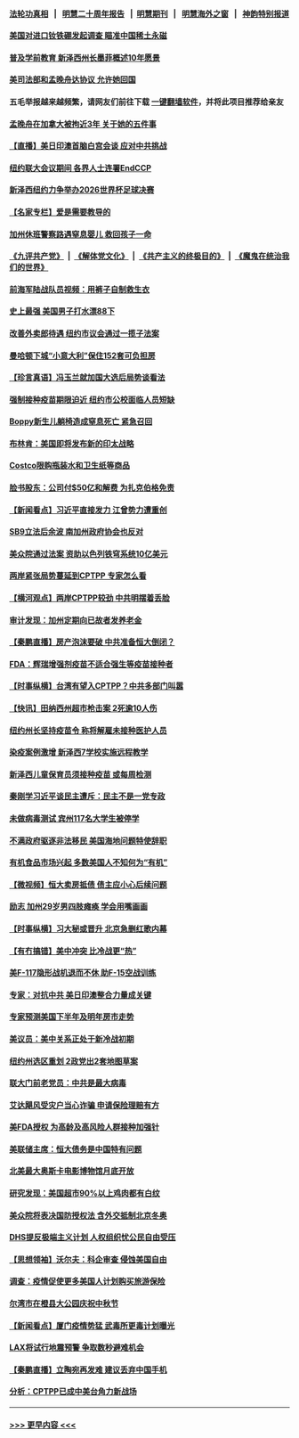 #### [法轮功真相](https://github.com/gfw-breaker/truth/blob/master/README.md?t=0) &nbsp;&nbsp;|&nbsp;&nbsp; [明慧二十周年报告](https://github.com/gfw-breaker/mh-reports/blob/master/README.md?t=0) &nbsp;&nbsp;|&nbsp;&nbsp;[明慧期刊](https://github.com/gfw-breaker/mh-qikan) &nbsp;&nbsp;|&nbsp;&nbsp; [明慧海外之窗](https://github.com/gfw-breaker/mh-news/blob/master/README.md?t=0) &nbsp;&nbsp;|&nbsp;&nbsp; [神韵特别报道](https://github.com/gfw-breaker/mh-news/blob/master/shenyun.md?t=0)
#### [美国对进口钕铁硼发起调查 瞄准中国稀土永磁](../pages/nsc412/n13258538.md?t=09250601) 
#### [普及学前教育 新泽西州长墨菲概述10年愿景](../pages/nsc412/n13256466.md?t=09250601) 
#### [美司法部和孟晚舟达协议 允许她回国](../pages/nsc412/n13258309.md?t=09250601) 
#### 五毛举报越来越频繁，请网友们前往下载 [一键翻墙软件](https://github.com/gfw-breaker/ssr-accounts)，并将此项目推荐给亲友
#### [孟晚舟在加拿大被拘近3年 关于她的五件事](../pages/nsc412/n13258506.md?t=09250601) 
#### [【直播】美日印澳首脑白宫会谈 应对中共挑战](../pages/nsc412/n13258426.md?t=09250601) 
#### [纽约联大会议期间 各界人士连署EndCCP](../pages/nsc412/n13256985.md?t=09250601) 
#### [新泽西纽约力争举办2026世界杯足球决赛](../pages/nsc412/n13256271.md?t=09250601) 
#### [【名家专栏】爱是需要教导的](../pages/nsc412/n13257994.md?t=09250601) 
#### [加州休班警察路遇窒息婴儿 救回孩子一命](../pages/nsc412/n13257463.md?t=09250601) 
#### [《九评共产党》](https://github.com/begood0513/9ping.md/blob/master/README.md) &nbsp;|&nbsp; [《解体党文化》](../../../../jtdwh.md/blob/master/README.md)  &nbsp;|&nbsp; [《共产主义的终极目的》](../../../../gczydzjmd.md/blob/master/README.md) &nbsp;|&nbsp; [《魔鬼在统治我们的世界》](../../../../mgztzwmdsj.md/blob/master/README.md) 
#### [前海军陆战队员视频：用裤子自制救生衣](../pages/nsc412/n13257232.md?t=09250601) 
#### [史上最强 美国男子打水漂88下](../pages/nsc412/n13257313.md?t=09250601) 
#### [改善外卖郎待遇 纽约市议会通过一揽子法案](../pages/nsc412/n13256950.md?t=09250601) 
#### [曼哈顿下城“小意大利”保住152套可负担房](../pages/nsc412/n13256941.md?t=09250601) 
#### [【珍言真语】冯玉兰就加国大选后局势谈看法](../pages/nsc412/n13256755.md?t=09250601) 
#### [强制接种疫苗期限迫近 纽约市公校面临人员短缺](../pages/nsc412/n13256932.md?t=09250601) 
#### [Boppy新生儿躺椅造成窒息死亡 紧急召回](../pages/nsc412/n13256956.md?t=09250601) 
#### [布林肯：美国即将发布新的印太战略](../pages/nsc412/n13256846.md?t=09250601) 
#### [Costco限购瓶装水和卫生纸等商品](../pages/nsc412/n13256597.md?t=09250601) 
#### [脸书股东：公司付$50亿和解费 为扎克伯格免责](../pages/nsc412/n13256468.md?t=09250601) 
#### [【新闻看点】习近平直接发力 江曾势力遭重创](../pages/nsc412/n13256334.md?t=09250601) 
#### [SB9立法后余波 南加州政府协会也反对](../pages/nsc412/n13256630.md?t=09250601) 
#### [美众院通过法案 资助以色列铁穹系统10亿美元](../pages/nsc412/n13256308.md?t=09250601) 
#### [两岸紧张局势蔓延到CPTPP 专家怎么看](../pages/nsc412/n13255999.md?t=09250601) 
#### [【横河观点】两岸CPTPP较劲 中共明摆着丢脸](../pages/nsc412/n13256403.md?t=09250601) 
#### [审计发现：加州定期向已故者发养老金](../pages/nsc412/n13256340.md?t=09250601) 
#### [【秦鹏直播】房产泡沫要破 中共准备恒大倒闭？](../pages/nsc412/n13256382.md?t=09250601) 
#### [FDA：辉瑞增强剂疫苗不适合强生等疫苗接种者](../pages/nsc412/n13256345.md?t=09250601) 
#### [【时事纵横】台湾有望入CPTPP？中共多部门叫嚣](../pages/nsc412/n13256320.md?t=09250601) 
#### [【快讯】田纳西州超市枪击案 2死逾10人伤](../pages/nsc412/n13256329.md?t=09250601) 
#### [纽约州长坚持疫苗令 称将解雇未接种医护人员](../pages/nsc412/n13256031.md?t=09250601) 
#### [染疫案例激增 新泽西7学校实施远程教学](../pages/nsc412/n13256215.md?t=09250601) 
#### [新泽西儿童保育员须接种疫苗 或每周检测](../pages/nsc412/n13256201.md?t=09250601) 
#### [秦刚学习近平谈民主遭斥：民主不是一党专政](../pages/nsc412/n13255961.md?t=09250601) 
#### [未做病毒测试 宾州117名大学生被停学](../pages/nsc412/n13256007.md?t=09250601) 
#### [不满政府驱逐非法移民 美国海地问题特使辞职](../pages/nsc412/n13255737.md?t=09250601) 
#### [有机食品市场兴起 多数美国人不知何为“有机”](../pages/nsc412/n13255781.md?t=09250601) 
#### [【微视频】恒大卖房抵债 债主应小心后续问题](../pages/nsc412/n13255606.md?t=09250601) 
#### [励志 加州29岁男四肢瘫痪 学会用嘴画画](../pages/nsc412/n13254736.md?t=09250601) 
#### [【时事纵横】习大秘或晋升 北京急删红歌内幕](../pages/nsc412/n13253806.md?t=09250601) 
#### [【有冇搞错】美中冲突 比冷战更“热”](../pages/nsc412/n13253608.md?t=09250601) 
#### [美F-117隐形战机退而不休 助F-15空战训练](../pages/nsc412/n13254963.md?t=09250601) 
#### [专家：对抗中共 美日印澳整合力量成关键](../pages/nsc412/n13254900.md?t=09250601) 
#### [专家预测美国下半年及明年房市走势](../pages/nsc412/n13254138.md?t=09250601) 
#### [美议员：美中关系正处于新冷战初期](../pages/nsc412/n13254455.md?t=09250601) 
#### [纽约州选区重划 2政党出2套地图草案](../pages/nsc412/n13254296.md?t=09250601) 
#### [联大门前老党员：中共是最大病毒](../pages/nsc412/n13254301.md?t=09250601) 
#### [艾达飓风受灾户当心诈骗 申请保险理赔有方](../pages/nsc412/n13254446.md?t=09250601) 
#### [美FDA授权 为高龄及高风险人群接种加强针](../pages/nsc412/n13253976.md?t=09250601) 
#### [美联储主席：恒大债务是中国特有问题](../pages/nsc412/n13254157.md?t=09250601) 
#### [北美最大奥斯卡电影博物馆月底开放](../pages/nsc412/n13251828.md?t=09250601) 
#### [研究发现：美国超市90%以上鸡肉都有白纹](../pages/nsc412/n13254037.md?t=09250601) 
#### [美众院将表决国防授权法 含外交抵制北京冬奥](../pages/nsc412/n13253773.md?t=09250601) 
#### [DHS提反极端主义计划 人权组织忧公民自由受压](../pages/nsc412/n13253814.md?t=09250601) 
#### [【思想领袖】沃尔夫：科企审查 侵蚀美国自由](../pages/nsc412/n13198081.md?t=09250601) 
#### [调查：疫情促使更多美国人计划购买旅游保险](../pages/nsc412/n13254073.md?t=09250601) 
#### [尔湾市在橙县大公园庆祝中秋节](../pages/nsc412/n13254020.md?t=09250601) 
#### [【新闻看点】厦门疫情势猛 武毒所更毒计划曝光](../pages/nsc412/n13253823.md?t=09250601) 
#### [LAX将试行地震预警 争取数秒避难机会](../pages/nsc412/n13253967.md?t=09250601) 
#### [【秦鹏直播】立陶宛再发难 建议丢弃中国手机](../pages/nsc412/n13253833.md?t=09250601) 
#### [分析：CPTPP已成中美台角力新战场](../pages/nsc412/n13253746.md?t=09250601) 

----
#### [ >>> 更早内容 <<< ](../indexes/nsc412-earlier.md)
